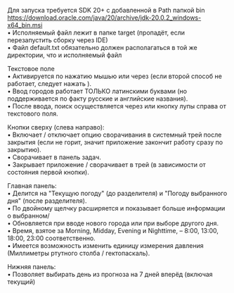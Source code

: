Для запуска требуется SDK 20+ с добавленной в Path папкой bin  
https://download.oracle.com/java/20/archive/jdk-20.0.2_windows-x64_bin.msi  
• Исполняемый файл лежит в папке target (пропадёт, если перезапустить сборку через IDE)  
• Файл default.txt обязательно должен располагаться в той же директории, что и исполняемый файл  

Текстовое поле  
• Активируется по нажатию мышью или через <ENTER> (если второй способ не работает, следует нажать <TAB>).  
• Ввод городов работает ТОЛЬКО латинскими буквами (но поддерживается по факту русские и английские названия).  
• После ввода, поиск осуществляется через <ENTER> или кнопку лупы справа от текстового поля.  

Кнопки сверху (слева направо):  
• Включает / отключает опцию сворачивания в системный трей после закрытия (если не горит, значит приложение закончит работу сразу по закрытию).  
• Сворачивает в панель задач.  
• Закрывает приложение / сворачивает в трей (в зависимости от состояния первой кнопки).  

Главная панель:  
• Делится на "Текущую погоду" (до разделителя) и "Погоду выбранного дня" (после разделителя).  
• По двойному щелчку расширяется и показывает больше информации о выбранном/   
• Обновляется при вводе нового города или при выборе другого дня.  
• Время, взятое за Morning, Midday, Evening и Nighttime, – 8:00, 13:00, 18:00, 23:00 соответственно.  
• Имеется возможность изменить единицу измерения давления (Миллиметры ртутного столба / гектопаскаль).  

Нижняя панель:  
• Позволяет выбирать день из прогноза на 7 дней вперёд (включая текущий)  
